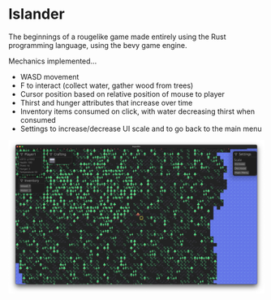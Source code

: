 # Islander

The beginnings of a rougelike game made entirely using the Rust programming language, using the bevy game engine.

Mechanics implemented...

* WASD movement
* F to interact (collect water, gather wood from trees)
* Cursor position based on relative position of mouse to player
* Thirst and hunger attributes that increase over time
* Inventory items consumed on click, with water decreasing thirst when consumed
* Settings to increase/decrease UI scale and to go back to the main menu

![Screenshot](Images/Screenshot.png)
